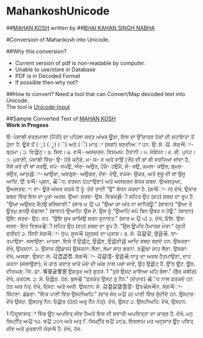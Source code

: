 MahankoshUnicode
================

##[MAHAN KOSH](http://en.wikipedia.org/wiki/Mahan_Kosh)
written by
##[BHAI KAHAN SINGH NABHA](http://en.wikipedia.org/wiki/Bhai_Kahn_Singh_Nabha)

#Conversion of Mahankosh into Unicode.

##Why this conversion?
 - Current version of pdf is non-readable by computer.
 - Unable to use/store in Database
 - PDF is in Decoded Format
 - If possible then why not?

##How to convert?
Need a tool that can Convert/Map decoded text into Unicode.
<br>The tool is [Unicode-Input](https://github.com/harpreetkhalsagtbit/Unicode-Input)

##Sample Converted Text of [MAHAN KOSH](http://en.wikipedia.org/wiki/Mahan_Kosh)
<br> **Work in Progess**

ੳ: ਪੰਜਾਬੀ ਵਰਣਮਾਲਾ (ਪੈਂਤੀ) ਦਾ ਪਹਿਲਾ ਸਵ੍ਰ ਅੱਖਰ ਊੜਾ, ਇਸ ਦਾ ਉੱਚਾਰਣ ਹੋਠਾਂ ਦੀ ਸਹਾਇਤਾ ਤੋਂ ਹੁੰਦਾ ਹੈ. ਊੜੇ
ਤੋਂ ( ੁ) ( ੂ) ( ੋ) ਅਤੇ ( ੌ) ਮਾਤ੍ਾ (ਲਗਾਂ) ਬਣਦੀਅਾਂ ਹਨ.
ਉ: ਸੰ. 갘. ਸੰਗ괵ਾ- ਬ੍ਹਮਾ। ੨. ਵਿ굡ਨੁ। ੩. ਸ਼ਿਵ। ੪. ਵ괵- ਅਸਚਰਜ. ਵਿਸਮਯ. ਹੈਰਾਨੀ।
੫. ਸੰਬੋਧਨ। ੬. ਭੀ. ਪੁਨਹ। ੭. ਪੁਰਾਣੀ, ਪੰਜਾਬੀ ਵਿੱਚ- ਉ- ਹੋੜੇ ਕਨੌੜੇ, ਮ- ਯ- ਵ ਅਤੇ ਵਾਉ (귀) ਦੀ ਥਾਂ ਭੀ
ਵਰਤਿਆ ਜਾਂਦਾ ਹੈ, ਜੈਸੇ ਕਰੋ ਦੀ ਥਾਂ ਕਰਉ, ਜਪੋ- ਜਪਉ, ਔਰ- ਅਉਰ, ਹੌਮੈ- ਹਉਮੈ, ਜੌ- ਜਉ, ਕਮਲ- ਕਉਲ,
ਭ੍ਮਰ- ਭਉਰ, ਆਯੁ굡ਾ- ਆਉਖਾ, ਅਵਗੁਣ- ਅਉਗਣ, ਦੇਵ- ਦੇਉ, ਵਕਰ- ਉਕਰ, ਅਤੇ ਵੁਜ਼ੂ ਦੀ ਥਾਂ ਉਜੂ ਆਦਿ.
ਉਂ: ਵ괵- ਪ੍ਸ਼ਨ, 굨ੋਧ, ਵਰਜਨ (ਹਟਾਉਣਾ) ਅਤੇ ਅਸਚਰਜ ਬੋਧਕ ਸ਼ਬਦ.
ਉਅਸਤੁਆ, ਉਅਸਤਵ੍ਾ: ਵਾ- ਊੜੇ ਅੱਖਰ ਕਰਕੇ ਹੈਂ ਤੂੰ. ਤੇਰੇ ਤਾਈਂ "ਉ" ਬੋਧਨ ਕਰਦਾ ਹੈ. (ਗ괵ਾ- ਨ) ਦੇਖੋ, ਉਕਾਰ
ਸ਼ਬਦ ਵਿੱਚ ਇਸ ਦਾ ਪੂਰਾ ਅਰਥ.
ਉਆ: ਸਰਵ- ਉਸ. ਵਿਭਕ굙ੀ ਸਹਿਤ ਉਹ (ਵਹ) ਸ਼ਬਦ ਦਾ ਰੂਪ ਹੈ. "ਉਆ ਅਉਸਰ ਕੈਹਉ ਬਲਿਜਾਈ."
(ਸਾਰ ਮ 갃 ੫) "ਉਆ ਕਾ ਅੰਤ ਨਾ ਜਾਨੈਕੋਊ." (ਬਾਵਨ) "ਉਆ ਤੇ ਊਤਮੁ ਗਨਉ ਚੰਡਾਲਾ." (ਬਾਵਨ)
ਉਆਹਿ: ਉਸ ਦੇ. ਉਸ ਨੂੰ "ਉਆਹਿ ਜਪੇ ਬਿਨ ਉਬਰ ਨ ਹੋਊ." (ਬਾਵਨ)
ਉਇ: ਸਰਵ- ਉਹ. ਵਹ. "ਉਇ ਸੁਖ ਕਾਸਿਉ ਬਰਨ ਸੁਨਾਵਤ." (ਸਾਰ ਮ 갃 ੫) ੨. ਦੇਖੋ, ਓਇ.
ਉਸ: ਸਰਵ- ਇਹ ਵਿਭਕ굓ੀ ਸਹਿਤ ਉਹ (ਵਹ) ਸ਼ਬਦ ਦਾ ਰੂਪ ਹੈ. "ਉਸ ਊਪਰਿ ਹੈਮਾਰਗ ਮੇਰਾ." (ਸੂਹੀ ਫਰੀਦ) ੨.
ਸਿੰਧੀ ਸੰਗ괵ਾ- ਧੁੱਪ. ਸੂਯ굑 (ਸੂਰਜ) ਦਾ ਪ੍ਕਾਸ਼। ੩. ਸੰ. 갘걆걏, ਉ굡굒. ਧਾ- ਤਪਾਉਣਾ. ਜਲਾਉਣਾ. ਮਾਰਣਾ. ਇਸੇ ਤੋਂ
ਉ굡ਟ੍, ਉ굡ਣ, ਉ굡ਣੀ굡 ਆਦਿ ਸ਼ਬਦ ਬਣਦੇ ਹਨ.
ਉਸਕਣਾ: ਦੇਖੋ, ਉਕਸਨਾ. ੨. ਉਸਾਸ (ਉਛਾਸ)
ਉਸਕਨਾ: ਲੈਣਾ, ਲੰਮਾ ਸਾਹ ਭਰਨਾ. ਠ굍ਢਾ ਸਾਹ ਲੈਣਾ.
ਉਸਗਾ: ਦੇਖੋ, ਅਸਗਾ.
ਉਸਟ: ਸੰ. 갘겹갮곇. ਸੰਗ괵ਾ- 갘걆걚- ਉ굡굒 ਧਾਤੁ ਦਾ ਅਰਥ ਹੈਤਪਾਉਣਾ, ਦਾਹ ਕਰਨਾ (ਜਲਾਉਣਾ), ਜੋ ਕਾਠ ਕਵਾੜ ਖਾਕੇ
ਮੇਦੇ ਦੀ ਅੱਗ ਨਾਲ ਪਚਾ ਜਾਵੇ, ਉਹ ਉ굢ਟ੍ ਹੈ. ਉੱਠ ਊਂਟ. ਊਠ. ਦੀਰਘਗ੍ੀਵ. ਫ਼ਾ. 궼궻긇궿궫 ਉਸ਼ਤੁਰ ਅਤੇ ਸ਼ੁਤਰ.
1
"ਤੁਰੇ
ਉਸਟ ਮਾਇਆ ਮਹਿ ਭੇਲਾ." (ਭੈਰ ਕਬੀਰ) ਦੇਖੋ, ਕਰਹਲ. ੨. ਸੰ. ਓ굡ਠ. ਹੋਠ. ਬੁਲ굓 "ਫਰਕੰਤ ਉਸਟ ਰੁ ਨੈਨ."
(ਦੱਤਾਵ) 굨ੋਧ ਨਾਲ ਫਰਕਦੇ ਹਨ ਹੋਠ ਅਰ ਨੇਤ੍. ਦੇਖੋ, ਓਸਟ. ਅਤੇ ਅਧੀ.
ਉਸਟਨ: ਸੰ. 갘겦걇갫곔갷- ਉਤ굮ਜ굑ਨ. ਸੰਗ괵ਾ- ਸਿੱਟਣਾ. ਛੱਡਣਾ. "ਇਕ ਪਾਣੀ ਵਿਚ ਉਸਟੀਅਹਿ." (ਵਾਰ ਸੋਰ ਮ갃 ੩)
ਪਾਣੀ ਵਿੱਚ ਸੁੱਟੀਦੇ ਹਨ.
ਉਸਟਰ: ਦੇਖੋ ਉਸਟ.
ਉਸਟਰੁ ਨੈਨ: ਓ굢ਠ (ਹੋਠ) ਅਰੁ ਨੈਨ ਨੇਤ੍). ਦੇਖੋ, ਉਸਟ ੨.
ਉਸਟੀਅਹਿ: ਦੇਖੋ, ਉਸਟਨ.

1 ਹਿੰਦੂਸ਼ਾਸਤ੍ਾਂ ਵਿੱਚ ਊਂਟ ਅਪਵਿਤ੍ ਜੀਵ ਹੈਅਤੇ ਇਸ ਦੀ ਸਵਾਰੀ ਅਪਵਿਤ੍ਤਾ ਦਾ ਕਾਰਣ ਹੈ. ਦੇਖੋ, ਮਨੁ ਸਿਮ੍ਤਿਿ ਅ갃 ੧੨. ਥ갃 ੨੦੧ ਅਤੇ
ਅਤ੍ ਿਸਿਮ੍ਤਿਿ ਥ갃 ੨੯੩, ਇਸਲਾਮ ਮਤ ਅਨੁਸਾਰ ਊਂਟ ਪਵਿਤ੍ ਜੀਵ ਅਤੇ ਕੁਰਬਾਨੀ ਯੋਗ괵 ਹੈ. ਦੇਖੋ, ਹੱਜ.
